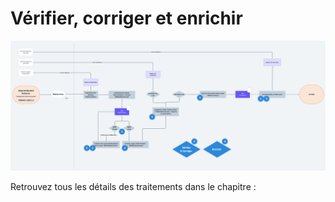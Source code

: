 # Vérifier, corriger et enrichir

![Flux macro V&#xE9;rification et Enrichissements ](../../.gitbook/assets/workflowtraitementsverifenrichir.png)



Retrouvez tous les détails des traitements dans le chapitre : 



